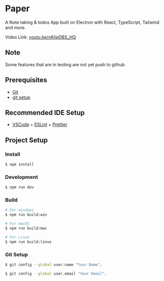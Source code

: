 # Paper

A Note taking & todos App
built on Electron with React, TypeScript, Tailwind and more.

Video Link: [youtu.be/oKljpDBS_HQ](https://youtu.be/oKljpDBS_HQ)

## Note

Some features that are in testing are not yet push to github

## Prerequisites

- [Git](https://git-scm.com/)
- [git setup](#git-setup)

## Recommended IDE Setup

- [VSCode](https://code.visualstudio.com/) + [ESLint](https://marketplace.visualstudio.com/items?itemName=dbaeumer.vscode-eslint) + [Prettier](https://marketplace.visualstudio.com/items?itemName=esbenp.prettier-vscode)

## Project Setup

### Install

```bash
$ npm install
```

### Development

```bash
$ npm run dev
```

### Build

```bash
# For windows
$ npm run build:win

# For macOS
$ npm run build:mac

# For Linux
$ npm run build:linux
```

### Git Setup

```bash
$ git config --global user.name "Your Name".
```

```bash
$ git config --global user.email "Your Email".
```

